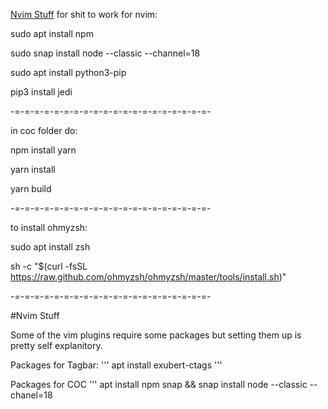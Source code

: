 [Nvim Stuff](#nvim-stuff)
for shit to work for nvim:

sudo apt install npm

sudo snap install node --classic --channel=18

sudo apt install python3-pip

pip3 install jedi

-=-=-=-=-=-=-=-=-=-=-=-=-=-=-=-=-=-=-=-=-

in coc folder do:

npm install yarn

yarn install

yarn build

-=-=-=-=-=-=-=-=-=-=-=-=-=-=-=-=-=-=-=-=-

to install ohmyzsh:

sudo apt install zsh

sh -c "$(curl -fsSL https://raw.github.com/ohmyzsh/ohmyzsh/master/tools/install.sh)"

-=-=-=-=-=-=-=-=-=-=-=-=-=-=-=-=-=-=-=-=-


#Nvim Stuff

Some of the vim plugins require some packages but setting them up is pretty self explanitory.

Packages for Tagbar: 
'''
apt install exubert-ctags
'''

Packages for COC
''' 
apt install npm snap && snap install node --classic --chanel=18
```
